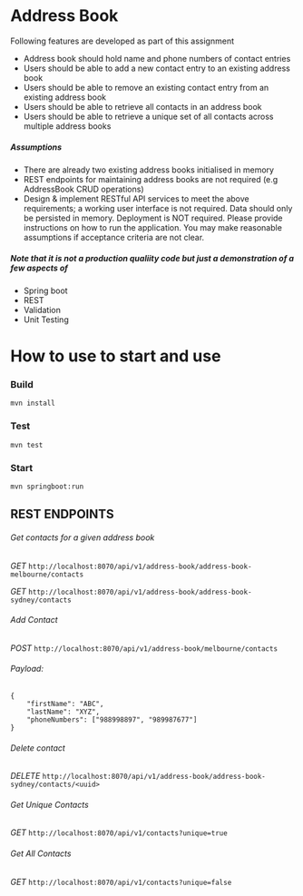 # Address Book

Following features are developed as part of this assignment 

- Address book should hold name and phone numbers of contact entries
- Users should be able to add a new contact entry to an existing address book
- Users should be able to remove an existing contact entry from an existing address book
- Users should be able to retrieve all contacts in an address book
- Users should be able to retrieve a unique set of all contacts across multiple address books
##### Assumptions
- There are already two existing address books initialised in memory
- REST endpoints for maintaining address books are not required (e.g AddressBook CRUD operations)
- Design & implement RESTful API services to meet the above requirements; a working user interface is not required. Data should only be persisted in memory. Deployment is NOT required. Please provide instructions on how to run the application. You may make reasonable assumptions if acceptance criteria are not clear.
 
 
##### Note that it is not a production qualiity code but just a demonstration of a few aspects of
 - Spring boot
 - REST
 - Validation
 - Unit Testing 
 
# How to use to start and use 

### Build
```mvn install```

### Test
```mvn test```

### Start
```mvn springboot:run```


## REST ENDPOINTS
###### Get contacts for a given address book
*GET* ```http://localhost:8070/api/v1/address-book/address-book-melbourne/contacts```

*GET* ```http://localhost:8070/api/v1/address-book/address-book-sydney/contacts```

###### Add Contact
*POST* ```http://localhost:8070/api/v1/address-book/melbourne/contacts```

###### Payload: 
```
{
	"firstName": "ABC",
	"lastName": "XYZ",
	"phoneNumbers": ["988998897", "989987677"]
}
```

###### Delete contact
*DELETE* ```http://localhost:8070/api/v1/address-book/address-book-sydney/contacts/<uuid>```

###### Get Unique Contacts
*GET* ```http://localhost:8070/api/v1/contacts?unique=true```

###### Get All Contacts
*GET* ```http://localhost:8070/api/v1/contacts?unique=false```
